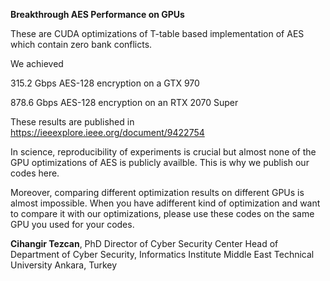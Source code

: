 **Breakthrough AES Performance on GPUs**

These are CUDA optimizations of T-table based implementation of AES which contain zero bank conflicts. 

We achieved 

315.2 Gbps AES-128 encryption on a GTX 970

878.6 Gbps AES-128 encryption on an RTX 2070 Super

These results are published in https://ieeexplore.ieee.org/document/9422754

In science, reproducibility of experiments is crucial but almost none of the GPU optimizations of AES is publicly availble. This is why we publish our codes here. 

Moreover, comparing different optimization results on different GPUs is almost impossible. When you have adifferent kind of optimization and want to compare it with our optimizations, please use these codes on the same GPU you used for your codes.


**Cihangir Tezcan**, PhD
Director of Cyber Security Center
Head of Department of Cyber Security, Informatics Institute
Middle East Technical University
Ankara, Turkey
